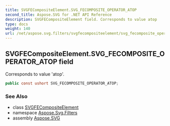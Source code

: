 ```yaml
---
title: SVGFECompositeElement.SVG_FECOMPOSITE_OPERATOR_ATOP
second_title: Aspose.SVG for .NET API Reference
description: SVGFECompositeElement field. Corresponds to value atop
type: docs
weight: 140
url: /net/aspose.svg.filters/svgfecompositeelement/svg_fecomposite_operator_atop/
---
```

## SVGFECompositeElement.SVG_FECOMPOSITE_OPERATOR_ATOP field

Corresponds to value 'atop'.

```csharp
public const ushort SVG_FECOMPOSITE_OPERATOR_ATOP;
```

### See Also

* class [SVGFECompositeElement](../)
* namespace [Aspose.Svg.Filters](../../svgfecompositeelement/)
* assembly [Aspose.SVG](../../../)
